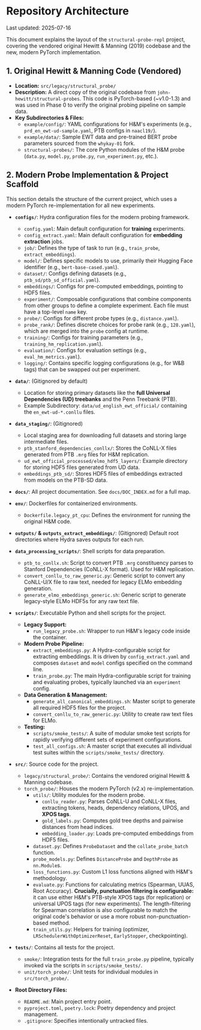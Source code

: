 # Repository Architecture

Last updated: 2025-07-16 <!-- Updated date -->

This document explains the layout of the `structural-probe-repl` project, covering the vendored original Hewitt & Manning (2019) codebase and the new, modern PyTorch implementation.

## 1. Original Hewitt & Manning Code (Vendored)

*   **Location:** `src/legacy/structural_probe/`
*   **Description:** A direct copy of the original codebase from `john-hewitt/structural-probes`. This code is PyTorch-based (~v1.0-1.3) and was used in Phase 0 to verify the original probing pipeline on sample data.
*   **Key Subdirectories & Files:**
    *   `example/config/`: YAML configurations for H&M's experiments (e.g., `prd_en_ewt-ud-sample.yaml`, PTB configs in `naacl19/`).
    *   `example/data/`: Sample EWT data and pre-trained BERT probe parameters sourced from the `whykay-01` fork.
    *   `structural-probes/`: The core Python modules of the H&M probe (`data.py`, `model.py`, `probe.py`, `run_experiment.py`, etc.).

## 2. Modern Probe Implementation & Project Scaffold

This section details the structure of the current project, which uses a modern PyTorch re-implementation for all new experiments.

*   **`configs/`**: Hydra configuration files for the modern probing framework.
    *   `config.yaml`: Main default configuration for **training** experiments.
    *   `config_extract.yaml`: Main default configuration for **embedding extraction** jobs.
    *   `job/`: Defines the type of task to run (e.g., `train_probe`, `extract_embeddings`).
    *   `model/`: Defines specific models to use, primarily their Hugging Face identifier (e.g., `bert-base-cased.yaml`).
    *   `dataset/`: Configs defining datasets (e.g., `ptb_sd/ptb_sd_official.yaml`).
    *   `embeddings/`: Configs for pre-computed embeddings, pointing to HDF5 files.
    *   `experiment/`: Composable configurations that combine components from other groups to define a complete experiment. Each file must have a top-level `name` key.
    *   `probe/`: Configs for different probe types (e.g., `distance.yaml`).
    *   `probe_rank/`: Defines discrete choices for probe rank (e.g., `128.yaml`), which are merged into the `probe` config at runtime.
    *   `training/`: Configs for training parameters (e.g., `training_hm_replication.yaml`).
    *   `evaluation/`: Configs for evaluation settings (e.g., `eval_hm_metrics.yaml`).
    *   `logging/`: Contains specific logging configurations (e.g., for W&B tags) that can be swapped out per experiment.

*   **`data/`**: (Gitignored by default)
    *   Location for storing primary datasets like the **full Universal Dependencies (UD) treebanks** and the Penn Treebank (PTB).
    *   Example Subdirectory: `data/ud_english_ewt_official/` containing the `en_ewt-ud-*.conllu` files.

*   **`data_staging/`**: (Gitignored)
    *   Local staging area for downloading full datasets and storing large intermediate files.
    *   `ptb_stanford_dependencies_conllx/`: Stores the CoNLL-X files generated from PTB `.mrg` files for H&M replication.
    *   `ud_ewt_official_processed/elmo_hdf5_layers/`: Example directory for storing HDF5 files generated from UD data.
    *   `embeddings_ptb_sd/`: Stores HDF5 files of embeddings extracted from models on the PTB-SD data.

*   **`docs/`**: All project documentation. See `docs/DOC_INDEX.md` for a full map.

*   **`env/`**: Dockerfiles for containerized environments.
    *   `Dockerfile.legacy_pt_cpu`: Defines the environment for running the original H&M code.

*   **`outputs/` & `outputs_extract_embeddings/`**: (Gitignored) Default root directories where Hydra saves outputs for each run.

*   **`data_processing_scripts/`**: Shell scripts for data preparation.
    *   `ptb_to_conllx.sh`: Script to convert PTB `.mrg` constituency parses to Stanford Dependencies (CoNLL-X format). Used for H&M replication.
    *   `convert_conllu_to_raw_generic.py`: Generic script to convert any CoNLL-U/X file to raw text, needed for legacy ELMo embedding generation.
    *   `generate_elmo_embeddings_generic.sh`: Generic script to generate legacy-style ELMo HDF5s for any raw text file.

*   **`scripts/`**: Executable Python and shell scripts for the project.
    *   **Legacy Support:**
        *   `run_legacy_probe.sh`: Wrapper to run H&M's legacy code inside the container.
    *   **Modern Probe Pipeline:**
        *   `extract_embeddings.py`: A Hydra-configurable script for extracting embeddings. It is driven by `config_extract.yaml` and composes `dataset` and `model` configs specified on the command line.
        *   `train_probe.py`: The main Hydra-configurable script for training and evaluating probes, typically launched via an `experiment` config.
    *   **Data Generation & Management:**
        *   `generate_all_canonical_embeddings.sh`: Master script to generate all required HDF5 files for the project.
        *   `convert_conllu_to_raw_generic.py`: Utility to create raw text files for ELMo.
    *   **Testing:**
        *   `scripts/smoke_tests/`: A suite of modular smoke test scripts for rapidly verifying different sets of experiment configurations.
        *   `test_all_configs.sh`: A master script that executes all individual test suites within the `scripts/smoke_tests/` directory.

*   **`src/`**: Source code for the project.
    *   `legacy/structural_probe/`: Contains the vendored original Hewitt & Manning codebase.
    *   `torch_probe/`: Houses the modern PyTorch (v2.x) re-implementation.
        *   `utils/`: Utility modules for the modern probe.
            *   `conllu_reader.py`: Parses CoNLL-U and CoNLL-X files, extracting tokens, heads, dependency relations, UPOS, and **XPOS tags**.
            *   `gold_labels.py`: Computes gold tree depths and pairwise distances from head indices.
            *   `embedding_loader.py`: Loads pre-computed embeddings from HDF5 files.
        *   `dataset.py`: Defines `ProbeDataset` and the `collate_probe_batch` function.
        *   `probe_models.py`: Defines `DistanceProbe` and `DepthProbe` as `nn.Module`s.
        *   `loss_functions.py`: Custom L1 loss functions aligned with H&M's methodology.
        *   `evaluate.py`: Functions for calculating metrics (Spearman, UUAS, Root Accuracy). **Crucially, punctuation filtering is configurable:** it can use either H&M's PTB-style XPOS tags (for replication) or universal UPOS tags (for new experiments). The length-filtering for Spearman correlation is also configurable to match the original code's behavior or use a more robust non-punctuation-based method.
        *   `train_utils.py`: Helpers for training (optimizer, `LRSchedulerWithOptimizerReset`, `EarlyStopper`, checkpointing).

*   **`tests/`**: Contains all tests for the project.
    *   `smoke/`: Integration tests for the full `train_probe.py` pipeline, typically invoked via the scripts in `scripts/smoke_tests/`.
    *   `unit/torch_probe/`: Unit tests for individual modules in `src/torch_probe/`.

*   **Root Directory Files:**
    *   `README.md`: Main project entry point.
    *   `pyproject.toml`, `poetry.lock`: Poetry dependency and project management.
    *   `.gitignore`: Specifies intentionally untracked files.